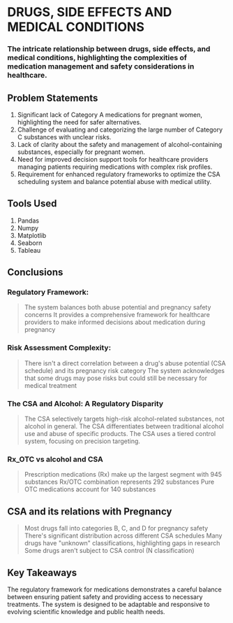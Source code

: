 # DRUGS, SIDE EFFECTS AND MEDICAL CONDITIONS

### The intricate relationship between drugs, side effects, and medical conditions, highlighting the complexities of medication management and safety considerations in healthcare.


## Problem Statements
1. Significant lack of Category A medications for pregnant women, highlighting the need for safer alternatives.
2. Challenge of evaluating and categorizing the large number of Category C substances with unclear risks.
3. Lack of clarity about the safety and management of alcohol-containing substances, especially for pregnant women.
4. Need for improved decision support tools for healthcare providers managing patients requiring medications with complex risk profiles.
5. Requirement for enhanced regulatory frameworks to optimize the CSA scheduling system and balance potential abuse with medical utility.

## Tools Used
1. Pandas
2. Numpy
3. Matplotlib
4. Seaborn
5. Tableau

## Conclusions
### Regulatory Framework:
> The system balances both abuse potential and pregnancy safety concerns
> It provides a comprehensive framework for healthcare providers to make informed decisions about medication during pregnancy

### Risk Assessment Complexity:
> There isn't a direct correlation between a drug's abuse potential (CSA schedule) and its pregnancy risk category
> The system acknowledges that some drugs may pose risks but could still be necessary for medical treatment

### The CSA and Alcohol: A Regulatory Disparity

> The CSA selectively targets high-risk alcohol-related substances, not alcohol in general.
> The CSA differentiates between traditional alcohol use and abuse of specific products.
> The CSA uses a tiered control system, focusing on precision targeting.

### Rx_OTC vs alcohol and CSA

> Prescription medications (Rx) make up the largest segment with 945 substances
> Rx/OTC combination represents 292 substances
> Pure OTC medications account for 140 substances

## CSA and its relations with Pregnancy

> Most drugs fall into categories B, C, and D for pregnancy safety
> There's significant distribution across different CSA schedules
> Many drugs have "unknown" classifications, highlighting gaps in research
> Some drugs aren't subject to CSA control (N classification)

## Key Takeaways
The regulatory framework for medications demonstrates a careful balance between ensuring patient safety and providing access to necessary treatments. The system is designed to be adaptable and responsive to evolving scientific knowledge and public health needs.
